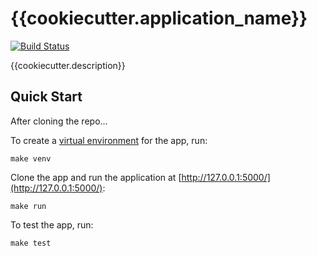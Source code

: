 # {{cookiecutter.application_name}}

[![Build Status](https://travis-ci.org/fhightower/{{cookiecutter.repo_name}}.svg?branch=master)](https://travis-ci.org/fhightower/{{cookiecutter.repo_name}})

{{cookiecutter.description}}

## Quick Start

After cloning the repo...

To create a [virtual environment](http://docs.python-guide.org/en/latest/dev/virtualenvs/) for the app, run:

```
make venv
```

Clone the app and run the application at [http://127.0.0.1:5000/](http://127.0.0.1:5000/):

```
make run
```

To test the app, run:

```
make test
```
